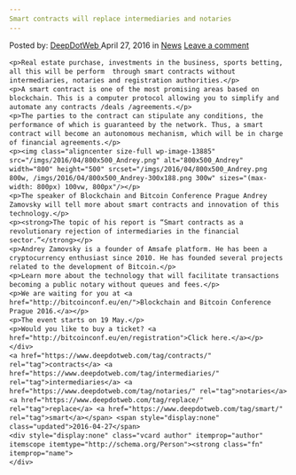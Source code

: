 ```yaml
---
Smart contracts will replace intermediaries and notaries
---
```

<article class="post-listing post-13884 post type-post status-publish format-standard hentry category-news tag-contracts tag-intermediaries tag-notaries tag-replace tag-smart">
    <div class="post-inner">
        <span>Posted by: <a href="https://www.deepdotweb.com/author/admin/" title="">DeepDotWeb </a></span>
    <span>April 27, 2016</span>
    <span>in <a href="https://www.deepdotweb.com/category/news/" rel="category tag">News</a></span>
    <span><a href="https://www.deepdotweb.com/2016/04/27/smart-contracts-will-replace-intermediaries-notaries/#respond">Leave a comment</a></span>
    </p>
    <div class="clear"></div>
    
    <p>Real estate purchase, investments in the business, sports betting, all this will be perform  through smart contracts without intermediaries, notaries and registration authorities.</p>
    <p>A smart contract is one of the most promising areas based on blockchain. This is a computer protocol allowing you to simplify and automate any contracts /deals /agreements.</p>
    <p>The parties to the contract can stipulate any conditions, the performance of which is guaranteed by the network. Thus, a smart contract will become an autonomous mechanism, which will be in charge of financial agreements.</p>
    <p><img class="aligncenter size-full wp-image-13885" src="/imgs/2016/04/800x500_Andrey.png" alt="800x500_Andrey" width="800" height="500" srcset="/imgs/2016/04/800x500_Andrey.png 800w, /imgs/2016/04/800x500_Andrey-300x188.png 300w" sizes="(max-width: 800px) 100vw, 800px"/></p>
    <p>The speaker of Blockchain and Bitcoin Conference Prague Andrey Zamovsky will tell more about smart contracts and innovation of this technology.</p>
    <p><strong>The topic of his report is “Smart contracts as a revolutionary rejection of intermediaries in the financial sector.”</strong></p>
    <p>Andrey Zamovsky is a founder of Amsafe platform. He has been a cryptocurrency enthusiast since 2010. He has founded several projects related to the development of Bitcoin.</p>
    <p>Learn more about the technology that will facilitate transactions becoming a public notary without queues and fees.</p>
    <p>We are waiting for you at <a href="http://bitcoinconf.eu/en/">Blockchain and Bitcoin Conference Prague 2016.</a></p>
    <p>The event starts on 19 May.</p>
    <p>Would you like to buy a ticket? <a href="http://bitcoinconf.eu/en/registration">Click here.</a></p>
    </div>
    <a href="https://www.deepdotweb.com/tag/contracts/" rel="tag">contracts</a> <a href="https://www.deepdotweb.com/tag/intermediaries/" rel="tag">intermediaries</a> <a href="https://www.deepdotweb.com/tag/notaries/" rel="tag">notaries</a> <a href="https://www.deepdotweb.com/tag/replace/" rel="tag">replace</a> <a href="https://www.deepdotweb.com/tag/smart/" rel="tag">smart</a></span> <span style="display:none" class="updated">2016-04-27</span>
    <div style="display:none" class="vcard author" itemprop="author" itemscope itemtype="http://schema.org/Person"><strong class="fn" itemprop="name">
    </div>
</article>

